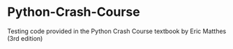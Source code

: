 # Python-Crash-Course
Testing code provided in the Python Crash Course textbook by Eric Matthes (3rd edition)
